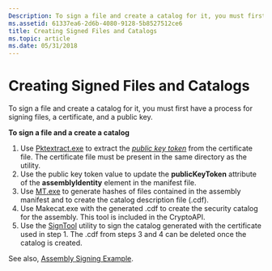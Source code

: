 ```yaml
---
Description: To sign a file and create a catalog for it, you must first have a process for signing files, a certificate, and a public key.
ms.assetid: 61337ea6-2d6b-4080-9128-5b8527512ce6
title: Creating Signed Files and Catalogs
ms.topic: article
ms.date: 05/31/2018
---
```


# Creating Signed Files and Catalogs

To sign a file and create a catalog for it, you must first have a process for signing files, a certificate, and a public key.

**To sign a file and a create a catalog**

1.  Use [Pktextract.exe](pktextract-exe.md) to extract the [*public key token*](p-sbscs-gly.md) from the certificate file. The certificate file must be present in the same directory as the utility.
2.  Use the public key token value to update the **publicKeyToken** attribute of the **assemblyIdentity** element in the manifest file.
3.  Use [MT.exe](mt-exe.md) to generate hashes of files contained in the assembly manifest and to create the catalog description file (.cdf).
4.  Use Makecat.exe with the generated .cdf to create the security catalog for the assembly. This tool is included in the CryptoAPI.
5.  Use the [SignTool](https://docs.microsoft.com/windows/desktop/SecCrypto/signtool) utility to sign the catalog generated with the certificate used in step 1. The .cdf from steps 3 and 4 can be deleted once the catalog is created.

See also, [Assembly Signing Example](assembly-signing-example.md).

 

 




